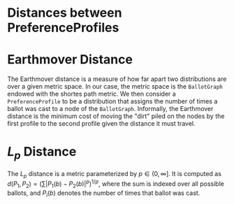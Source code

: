 # Distances between PreferenceProfiles

# Earthmover Distance

The Earthmover distance is a measure of how far apart two distributions are over a given metric space. In our case, the metric space is the `BallotGraph` endowed with the shortes path metric. We then consider a `PreferenceProfile` to be a distribution that assigns the number of times a ballot was cast to a node of the `BallotGraph`. Informally, the Earthmover distance is the minimum cost of moving the "dirt" piled on the nodes by the first profile to the second profile given the distance it must travel.

# $L_p$ Distance

The $L_p$ distance is a metric parameterized by $p\in (0,\infty]$. It is computed as $d(P_1,P_2) = \left(\sum |P_1(b)-P_2(b)|^p\right)^{1/p}$, where the sum is indexed over all possible ballots, and $P_i(b)$ denotes the number of times that ballot was cast.


```python

```
